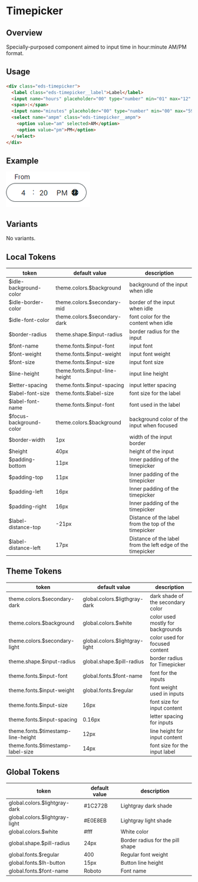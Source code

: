 # Timepicker
 
## Overview
 
Specially-purposed component aimed to input time in hour:minute AM/PM format.
 
## Usage

```html
<div class="eds-timepicker">
  <label class="eds-timepicker__label">Label</label>
  <input name="hours" placeholder="00" type="number" min="01" max="12" step="1" class="eds-timepicker__hour"/>
  <span>:</span>
  <input name="minutes" placeholder="00" type="number" min="00" max="59" step="1" class="eds-timepicker__minute"/>
  <select name="ampm" class="eds-timepicker__ampm">
    <option value="am" selected>AM</option>
    <option value="pm">PM</option>
  </select>
</div>
```

## Example

![Timepicker Example](../images/timepicker.png "Timepicker Example")

## Variants

No variants.

## Local Tokens
 
| token | default value | description |
| -------------------------- | --------------------- | ------------ |
| $idle-background-color     | theme.colors.$background | background of the input when idle |
| $idle-border-color         | theme.colors.$secondary-mid | border of the input when idle |
| $idle-font-color           | theme.colors.$secondary-dark | font color for the content when idle |
| $border-radius             | theme.shape.$input-radius | border radius for the input |
| $font-name                 | theme.fonts.$input-font | input font |
| $font-weight               | theme.fonts.$input-weight | input font weight |
| $font-size                 | theme.fonts.$input-size | input font size |
| $line-height               | theme.fonts.$input-line-height | input line height |
| $letter-spacing            | theme.fonts.$input-spacing | input letter spacing |
| $label-font-size           | theme.fonts.$label-size | font size for the label |
| $label-font-name           | theme.fonts.$input-font | font used in the label |
| $focus-background-color    | theme.colors.$background | background color of the input when focused|
| $border-width              | 1px | width of the input border |
| $height                    | 40px | height of the input |
| $padding-bottom            | 11px | Inner padding of the timepicker |
| $padding-top               | 11px | Inner padding of the timepicker |
| $padding-left              | 16px | Inner padding of the timepicker |
| $padding-right             | 16px | Inner padding of the timepicker |
| $label-distance-top        | -21px | Distance of the label from the top of the timepicker |
| $label-distance-left       | 17px | Distance of the label from the left edge of the timepicker |


## Theme Tokens
 
| token | default value | description | 
| ----------------------------------- | ----------------------------- | ------------ |
| theme.colors.$secondary-dark        | global.colors.$ligthgray-dark | dark shade of the secondary color |
| theme.colors.$background            | global.colors.$white          | color used mostly for backgrounds |
| theme.colors.$secondary-light       | global.colors.$lightgray-light| color used for focused content |
| theme.shape.$input-radius           | global.shape.$pill-radius     | border radius for Timepicker |
| theme.fonts.$input-font             | global.fonts.$font-name       | font for the inputs |
| theme.fonts.$input-weight           | global.fonts.$regular         | font weight used in inputs |
| theme.fonts.$input-size             | 16px                          | font size for input content |
| theme.fonts.$input-spacing          | 0.16px                        | letter spacing for inputs |
| theme.fonts.$timestamp-line-height  | 12px                          | line height for input content |
| theme.fonts.$timestamp-label-size   | 14px                          | font size for the input label |
 
## Global Tokens
 
| token | default value | description | 
| ----------------------------- | ------- | ------------ |
| global.colors.$lightgray-dark | #1C272B | Lightgray dark shade |
| global.colors.$lightgray-light| #E0E8EB | Lightgray light shade |
| global.colors.$white          | #fff    | White color |
| global.shape.$pill-radius     | 24px    | Border radius for the pill shape |
| global.fonts.$regular         | 400     | Regular font weight |
| global.fonts.$lh-button       | 15px    | Button line height |
| global.fonts.$font-name       | Roboto  | Font name | 